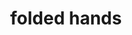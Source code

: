 ---
layout: people&body
title: folded hands
emoji: folded_hands
permalink: 🙏.html
image: assets/img/3moji/folded_hands.png
---